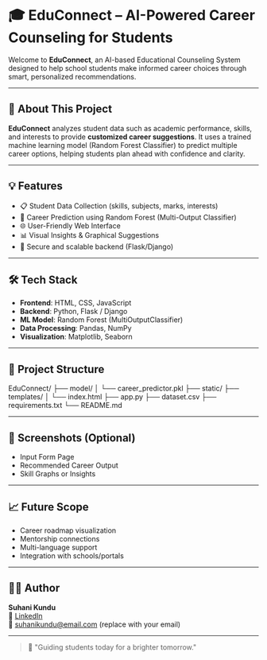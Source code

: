 # 🎓 EduConnect – AI-Powered Career Counseling for Students

Welcome to **EduConnect**, an AI-based Educational Counseling System designed to help school students make informed career choices through smart, personalized recommendations.

---

## 🧠 About This Project

**EduConnect** analyzes student data such as academic performance, skills, and interests to provide **customized career suggestions**. It uses a trained machine learning model (Random Forest Classifier) to predict multiple career options, helping students plan ahead with confidence and clarity.

---

## 💡 Features

- 📋 Student Data Collection (skills, subjects, marks, interests)
- 🤖 Career Prediction using Random Forest (Multi-Output Classifier)
- 🌐 User-Friendly Web Interface
- 📊 Visual Insights & Graphical Suggestions
- 🔐 Secure and scalable backend (Flask/Django)

---

## 🛠 Tech Stack

- **Frontend**: HTML, CSS, JavaScript
- **Backend**: Python, Flask / Django
- **ML Model**: Random Forest (MultiOutputClassifier)
- **Data Processing**: Pandas, NumPy
- **Visualization**: Matplotlib, Seaborn

---

## 📁 Project Structure

EduConnect/
├── model/
│   └── career_predictor.pkl
├── static/
├── templates/
│   └── index.html
├── app.py
├── dataset.csv
├── requirements.txt
└── README.md

---

## 📸 Screenshots (Optional)
- Input Form Page
- Recommended Career Output
- Skill Graphs or Insights

---

## 📈 Future Scope
- Career roadmap visualization
- Mentorship connections
- Multi-language support
- Integration with schools/portals

---

## 👩‍💻 Author
**Suhani Kundu**  
🔗 [LinkedIn](https://www.linkedin.com/in/suhanikundu)  
📧 suhanikundu@email.com (replace with your email)

---

> 🌟 "Guiding students today for a brighter tomorrow."
